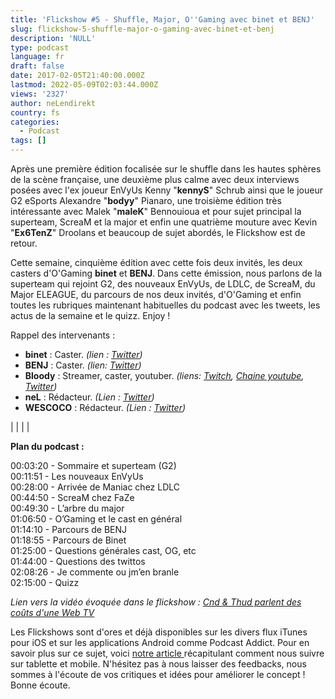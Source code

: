 ```yaml
---
title: 'Flickshow #5 - Shuffle, Major, O''Gaming avec binet et BENJ'
slug: flickshow-5-shuffle-major-o-gaming-avec-binet-et-benj
description: 'NULL'
type: podcast
language: fr
draft: false
date: 2017-02-05T21:40:00.000Z
lastmod: 2022-05-09T02:03:44.000Z
views: '2327'
author: neLendirekt
country: fs
categories:
  - Podcast
tags: []
---
```

Après une première édition focalisée sur le shuffle dans les hautes sphères de la scène française, une deuxième plus calme avec deux interviews posées avec l'ex joueur EnVyUs Kenny "**kennyS**" Schrub ainsi que le joueur G2 eSports Alexandre "**bodyy**" Pianaro, une troisième édition très intéressante avec Malek "**maleK**" Bennouioua et pour sujet principal la superteam, ScreaM et la major et enfin une quatrième mouture avec Kevin "**Ex6TenZ**" Droolans et beaucoup de sujet abordés, le Flickshow est de retour. 

Cette semaine, cinquième édition avec cette fois deux invités, les deux casters d'O'Gaming **binet** et **BENJ**. Dans cette émission, nous parlons de la superteam qui rejoint G2, des nouveaux EnVyUs, de LDLC, de ScreaM, du Major ELEAGUE, du parcours de nos deux invités, d'O'Gaming et enfin toutes les rubriques maintenant habituelles du podcast avec les tweets, les actus de la semaine et le quizz. Enjoy !

Rappel des intervenants :

* **binet** : Caster. _(lien : [Twitter](https://twitter.com/binetspwR))_
* **BENJ** : Caster. _(lien: [Twitter](https://twitter.com/BENJCSGO))_
* **Bloody** : Streamer, caster, youtuber. _(liens: [Twitch](https://www.twitch.tv/bloody0110), [Chaine youtube](https://www.youtube.com/channel/UCC0NyiY%5FPHwuLtmH5hloHUw), [Twitter](https://twitter.com/bloodySuSu))_
* **neL** : Rédacteur. _(Lien : [Twitter](https://twitter.com/neLendirekt))_
* **WESCOCO** : Rédacteur. _(Lien : [Twitter](https://twitter.com/WESCOCO%5F))_

|  |
|  |

  
**Plan du podcast :**

00:03:20 - Sommaire et superteam (G2)  
00:11:51 - Les nouveaux EnVyUs  
00:28:00 - Arrivée de Maniac chez LDLC  
00:44:50 - ScreaM chez FaZe  
00:49:30 - L’arbre du major  
01:06:50 - O’Gaming et le cast en général  
01:14:10 - Parcours de BENJ  
01:18:55 - Parcours de Binet  
01:25:00 - Questions générales cast, OG, etc  
01:44:00 - Questions des twittos  
02:08:26 - Je commente ou jm’en branle  
02:15:00 - Quizz

_Lien vers la vidéo évoquée dans le flickshow : [Cnd & Thud parlent des coûts d'une Web TV](https:///flash/search/225)_

Les Flickshows sont d'ores et déjà disponibles sur les divers flux iTunes pour iOS et sur les applications Android comme Podcast Addict. Pour en savoir plus sur ce sujet, voici [notre article ](https:///flash/comment-ecouter-le-flickshow-sur-telephone-et-tablette/209)récapitulant comment nous suivre sur tablette et mobile. N'hésitez pas à nous laisser des feedbacks, nous sommes à l'écoute de vos critiques et idées pour améliorer le concept ! Bonne écoute.
